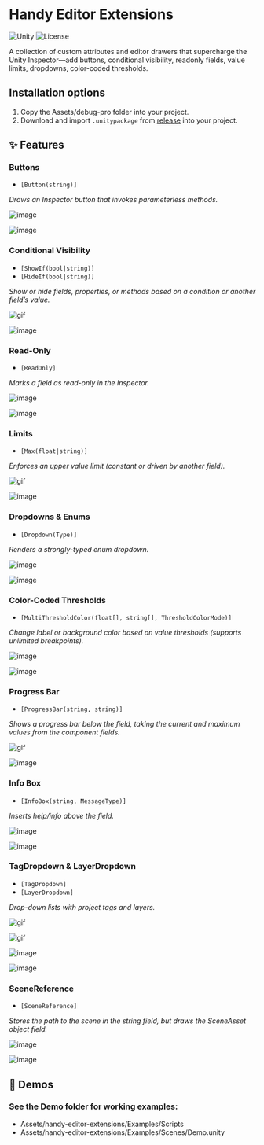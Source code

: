 # Handy Editor Extensions
![Unity](https://img.shields.io/badge/unity-6000.0%2B-blue.svg)
![License](https://img.shields.io/badge/license-MIT-green.svg)

A collection of custom attributes and editor drawers that supercharge the Unity Inspector—add buttons, conditional visibility, readonly fields, value limits, dropdowns, color-coded thresholds.

## Installation options
1) Copy the Assets/debug-pro folder into your project.
2) Download and import `.unitypackage` from [release](https://github.com/NikitaKirakosyan/handy-editor-extensions/releases/latest) into your project.

## ✨ Features
### Buttons
* `[Button(string)]`

_Draws an Inspector button that invokes parameterless methods._

![image](https://github.com/user-attachments/assets/898a5c6f-3048-4e47-88a7-7a6cb61f6952)

![image](https://github.com/user-attachments/assets/70a31feb-38e0-40eb-b838-381a846774fa)


### Conditional Visibility
* `[ShowIf(bool|string)]`
* `[HideIf(bool|string)]`

_Show or hide fields, properties, or methods based on a condition or another field’s value._

![gif](https://github.com/user-attachments/assets/5ec09ace-08eb-4bfd-93bd-635d44bfb232)

![image](https://github.com/user-attachments/assets/6345fda8-0af0-43ab-a110-888108f1516a)


### Read-Only
* `[ReadOnly]`

_Marks a field as read-only in the Inspector._

![image](https://github.com/user-attachments/assets/d805ae41-103a-4901-aacf-37509f8ac7cb)

![image](https://github.com/user-attachments/assets/4862c4be-672f-487e-b27e-1acd1ace9aa1)


### Limits
* `[Max(float|string)]`

_Enforces an upper value limit (constant or driven by another field)._

![gif](https://github.com/user-attachments/assets/acd455cb-763d-45b3-baed-7c2737daa59f)

![image](https://github.com/user-attachments/assets/275fd580-9aa7-439c-8240-7635ac91d2ca)


### Dropdowns & Enums
* `[Dropdown(Type)]`

_Renders a strongly-typed enum dropdown._

![image](https://github.com/user-attachments/assets/0b3bb71e-f202-47f7-a255-7c90a174c45b)

![image](https://github.com/user-attachments/assets/5a3b2dec-217c-4884-be78-dcf8196390e7)


### Color-Coded Thresholds
* `[MultiThresholdColor(float[], string[], ThresholdColorMode)]`

_Change label or background color based on value thresholds (supports unlimited breakpoints)._

![image](https://github.com/user-attachments/assets/3186e3cf-4d01-43ed-b60c-a4b8d204cb5e)

![image](https://github.com/user-attachments/assets/d5577e9b-c428-4956-8f32-180f73f44336)

### Progress Bar
* `[ProgressBar(string, string)]`

_Shows a progress bar below the field, taking the current and maximum values ​​from the component fields._

![gif](https://github.com/user-attachments/assets/2c49347d-e6e6-4e93-8b85-17ff5a073d29)

![image](https://github.com/user-attachments/assets/defe15ab-47b5-436b-bc20-b20d872e6fe5)

### Info Box
* `[InfoBox(string, MessageType)]`

_Inserts help/info above the field._

![image](https://github.com/user-attachments/assets/065b1185-d42e-4357-9cfa-e650e56741e5)

![image](https://github.com/user-attachments/assets/f7a0f326-1d05-480a-b2a3-af2a3dd0b84d)

### TagDropdown & LayerDropdown
* `[TagDropdown]`
* `[LayerDropdown]`

_Drop-down lists with project tags and layers._

![gif](https://github.com/user-attachments/assets/cbbab1fc-51a2-4669-b674-be4ad6772627)

![gif](https://github.com/user-attachments/assets/28dd7077-ba13-4af4-bd3b-2c85e1d3528c)

![image](https://github.com/user-attachments/assets/a3b68b4c-7157-44b8-b93e-3216621ae879)

![image](https://github.com/user-attachments/assets/5297aae9-a02b-4969-8080-f56de763cc46)

### SceneReference
* `[SceneReference]`

_Stores the path to the scene in the string field, but draws the SceneAsset object field._

![image](https://github.com/user-attachments/assets/15329a9c-9d1b-49f2-9840-24a850e4c463)

![image](https://github.com/user-attachments/assets/9c80ce47-acb9-44f7-a59d-dc59a9c9ef36)

## 🧪 Demos
### See the Demo folder for working examples:
* Assets/handy-editor-extensions/Examples/Scripts
* Assets/handy-editor-extensions/Examples/Scenes/Demo.unity
